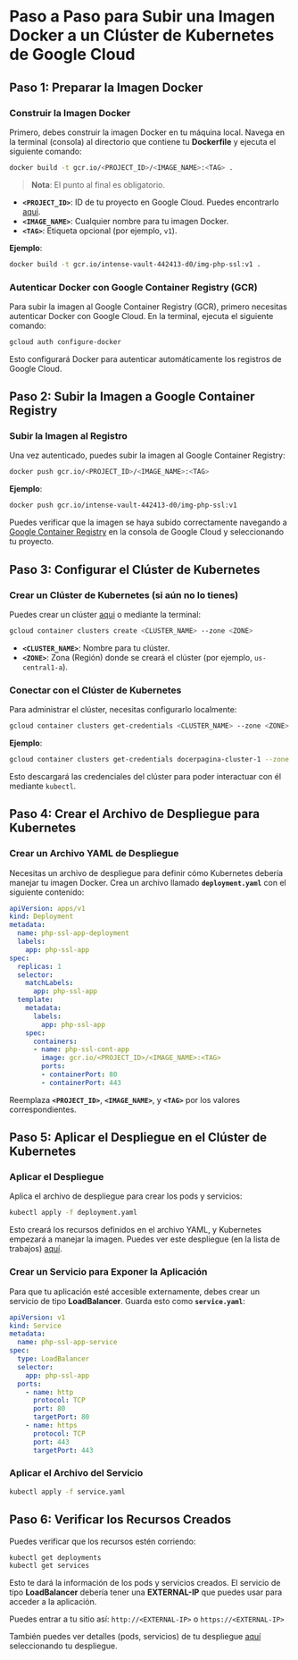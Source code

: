 # Paso a Paso para Subir una Imagen Docker a un Clúster de Kubernetes de Google Cloud

## Paso 1: Preparar la Imagen Docker

### Construir la Imagen Docker

Primero, debes construir la imagen Docker en tu máquina local. Navega en la terminal (consola) al directorio que contiene tu **Dockerfile** y ejecuta el siguiente comando:

```sh
docker build -t gcr.io/<PROJECT_ID>/<IMAGE_NAME>:<TAG> .
```

> **Nota**: El punto al final es obligatorio.

- **`<PROJECT_ID>`**: ID de tu proyecto en Google Cloud. Puedes encontrarlo [aqui](https://console.cloud.google.com/cloud-resource-manager?referrer=search&hl=es&organizationId=0&orgonly=true&supportedpurview=organizationId,folder,project).
- **`<IMAGE_NAME>`**: Cualquier nombre para tu imagen Docker.
- **`<TAG>`**: Etiqueta opcional (por ejemplo, `v1`).

**Ejemplo**:

```sh
docker build -t gcr.io/intense-vault-442413-d0/img-php-ssl:v1 .
```

### Autenticar Docker con Google Container Registry (GCR)

Para subir la imagen al Google Container Registry (GCR), primero necesitas autenticar Docker con Google Cloud. En la terminal, ejecuta el siguiente comando:

```sh
gcloud auth configure-docker
```

Esto configurará Docker para autenticar automáticamente los registros de Google Cloud.

## Paso 2: Subir la Imagen a Google Container Registry

### Subir la Imagen al Registro

Una vez autenticado, puedes subir la imagen al Google Container Registry:

```sh
docker push gcr.io/<PROJECT_ID>/<IMAGE_NAME>:<TAG>
```

**Ejemplo**:

```sh
docker push gcr.io/intense-vault-442413-d0/img-php-ssl:v1
```

Puedes verificar que la imagen se haya subido correctamente navegando a [Google Container Registry](https://console.cloud.google.com/gcr/images) en la consola de Google Cloud y seleccionando tu proyecto.

## Paso 3: Configurar el Clúster de Kubernetes

### Crear un Clúster de Kubernetes (si aún no lo tienes)

Puedes crear un clúster [aqui](https://console.cloud.google.com/kubernetes/list) o mediante la terminal:

```sh
gcloud container clusters create <CLUSTER_NAME> --zone <ZONE>
```

- **`<CLUSTER_NAME>`**: Nombre para tu clúster.
- **`<ZONE>`**: Zona (Región) donde se creará el clúster (por ejemplo, `us-central1-a`).

### Conectar con el Clúster de Kubernetes

Para administrar el clúster, necesitas configurarlo localmente:

```sh
gcloud container clusters get-credentials <CLUSTER_NAME> --zone <ZONE>
```

**Ejemplo**:

```sh
gcloud container clusters get-credentials docerpagina-cluster-1 --zone us-central1
```

Esto descargará las credenciales del clúster para poder interactuar con él mediante `kubectl`.

## Paso 4: Crear el Archivo de Despliegue para Kubernetes

### Crear un Archivo YAML de Despliegue

Necesitas un archivo de despliegue para definir cómo Kubernetes debería manejar tu imagen Docker. Crea un archivo llamado **`deployment.yaml`** con el siguiente contenido:

```yaml
apiVersion: apps/v1
kind: Deployment
metadata:
  name: php-ssl-app-deployment
  labels:
    app: php-ssl-app
spec:
  replicas: 1
  selector:
    matchLabels:
      app: php-ssl-app
  template:
    metadata:
      labels:
        app: php-ssl-app
    spec:
      containers:
      - name: php-ssl-cont-app
        image: gcr.io/<PROJECT_ID>/<IMAGE_NAME>:<TAG>
        ports:
        - containerPort: 80
        - containerPort: 443
```

Reemplaza **`<PROJECT_ID>`**, **`<IMAGE_NAME>`**, y **`<TAG>`** por los valores correspondientes.

## Paso 5: Aplicar el Despliegue en el Clúster de Kubernetes

### Aplicar el Despliegue

Aplica el archivo de despliegue para crear los pods y servicios:

```sh
kubectl apply -f deployment.yaml
```

Esto creará los recursos definidos en el archivo YAML, y Kubernetes empezará a manejar la imagen. Puedes ver este despliegue (en la lista de trabajos) [aquí](https://console.cloud.google.com/kubernetes/workload/).

### Crear un Servicio para Exponer la Aplicación

Para que tu aplicación esté accesible externamente, debes crear un servicio de tipo **LoadBalancer**. Guarda esto como **`service.yaml`**:

```yaml
apiVersion: v1
kind: Service
metadata:
  name: php-ssl-app-service
spec:
  type: LoadBalancer
  selector:
    app: php-ssl-app
  ports:
    - name: http
      protocol: TCP
      port: 80
      targetPort: 80
    - name: https
      protocol: TCP
      port: 443
      targetPort: 443
```

### Aplicar el Archivo del Servicio

```sh
kubectl apply -f service.yaml
```

## Paso 6: Verificar los Recursos Creados

Puedes verificar que los recursos estén corriendo:

```sh
kubectl get deployments
kubectl get services
```

Esto te dará la información de los pods y servicios creados. El servicio de tipo **LoadBalancer** debería tener una **EXTERNAL-IP** que puedes usar para acceder a la aplicación.

Puedes entrar a tu sitio así: `http://<EXTERNAL-IP>` o `https://<EXTERNAL-IP>`

También puedes ver detalles (pods, servicios) de tu despliegue [aquí](https://console.cloud.google.com/kubernetes/workload) seleccionando tu despliegue.

